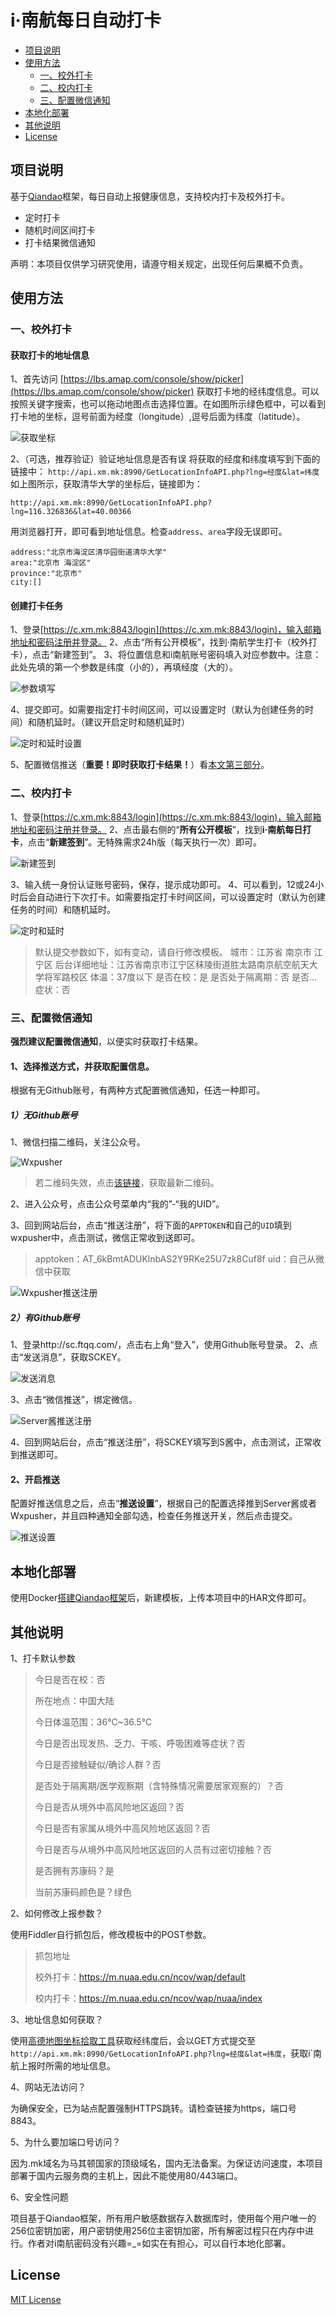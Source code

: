 # i·南航每日自动打卡
  * [项目说明](#项目说明)
  * [使用方法](#使用方法)
    + [一、校外打卡](#一校外打卡)
    + [二、校内打卡](#二校内打卡)
    + [三、配置微信通知](#三配置微信通知)
  * [本地化部署](#本地化部署)
  * [其他说明](#其他说明)
  * [License](#License)

## 项目说明

基于[Qiandao](https://github.com/AragonSnow/qiandao)框架，每日自动上报健康信息，支持校内打卡及校外打卡。

- 定时打卡
- 随机时间区间打卡
- 打卡结果微信通知

声明：本项目仅供学习研究使用，请遵守相关规定，出现任何后果概不负责。


## 使用方法
### 一、校外打卡

#### 获取打卡的地址信息

1、首先访问 [https://lbs.amap.com/console/show/picker](https://lbs.amap.com/console/show/picker) 获取打卡地的经纬度信息。可以按照关键字搜索，也可以拖动地图点击选择位置。在如图所示绿色框中，可以看到打卡地的坐标，逗号前面为经度（longitude）,逗号后面为纬度（latitude）。

![获取坐标](https://cdn.nlark.com/yuque/0/2021/png/387341/1611674457904-2570e4c2-af58-43cd-bcb1-5f50575df668.png)

2、（可选，推荐验证）验证地址信息是否有误
将获取的经度和纬度填写到下面的链接中：
```http://api.xm.mk:8990/GetLocationInfoAPI.php?lng=经度&lat=纬度```
如上图所示，获取清华大学的坐标后，链接即为：

```http://api.xm.mk:8990/GetLocationInfoAPI.php?lng=116.326836&lat=40.00366```

用浏览器打开，即可看到地址信息。检查`address`、`area`字段无误即可。

```geo_info_api:{"type":"complete","info":"SUCCESS","status":1,"position":{"Q":"40.00366","R":"116.326836","lng":"116.326836","lat":"40.00366"},"message":"Get ipLocation failed.Get geolocation success.Convert Success.Get address success.","accuracy":100,"isConverted":"true","addressComponent":{"citycode":"010","adcode":"110108","businessAreas":[],"neighborhoodType":"","neighborhood":"","building":"","buildingType":"","street":"双清路","streetNumber":"30号","country":"中国","province":"北京市","city":[],"district":"海淀区","township":"清华园街道"},"formattedAddress":"北京市海淀区清华园街道清华大学","roads":[],"crosses":[],"pois":[]}
address:"北京市海淀区清华园街道清华大学"
area:"北京市 海淀区"
province:"北京市"
city:[]
```

#### 创建打卡任务

1、登录[https://c.xm.mk:8843/login](https://c.xm.mk:8843/login)，输入邮箱地址和密码注册并登录。
2、点击“所有公开模板”，找到·南航学生打卡（校外打卡），点击“新建签到”。
3、将位置信息和i南航账号密码填入对应参数中。注意：此处先填的第一个参数是纬度（小的），再填经度（大的）。

![参数填写](https://cdn.nlark.com/yuque/0/2021/png/387341/1611675625376-330a5538-9560-4665-a72a-232b2ad4dec1.png)

4、提交即可。如需要指定打卡时间区间，可以设置定时（默认为创建任务的时间）和随机延时。（建议开启定时和随机延时）

![定时和延时设置](https://cdn.nlark.com/yuque/0/2021/png/387341/1609440468875-d6a92a05-b474-4e19-b303-feecf1087209.png)

5、配置微信推送（**重要！即时获取打卡结果！**）看[本文第三部分](https://github.com/Xm798/NUAA_NCoV_Checkin#%E4%B8%89%E9%85%8D%E7%BD%AE%E5%BE%AE%E4%BF%A1%E9%80%9A%E7%9F%A5)。

### 二、校内打卡

1、登录[https://c.xm.mk:8843/login](https://c.xm.mk:8843/login)，输入邮箱地址和密码注册并登录。
2、点击最右侧的“**所有公开模板**”，找到**i·南航每日打卡**，点击“**新建签到**”。无特殊需求24h版（每天执行一次）即可。

![新建签到](https://cdn.nlark.com/yuque/0/2021/png/387341/1609437302246-f3fad3de-2e84-40ff-8187-dc903d4d5082.png)

3、输入统一身份认证账号密码，保存，提示成功即可。
4、可以看到，12或24小时后会自动进行下次打卡。如需要指定打卡时间区间，可以设置定时（默认为创建任务的时间）和随机延时。

![定时和延时](https://cdn.nlark.com/yuque/0/2021/png/387341/1609440468875-d6a92a05-b474-4e19-b303-feecf1087209.png)

>默认提交参数如下，如有变动，请自行修改模板。
>城市：江苏省 南京市 江宁区
>后台详细地址：江苏省南京市江宁区秣陵街道胜太路南京航空航天大学将军路校区
>体温：37度以下
>是否在校：是 
>是否处于隔离期：否
>是否…症状：否
### 三、配置微信通知

**强烈建议配置微信通知**，以便实时获取打卡结果。

#### 1、选择推送方式，并获取配置信息。

根据有无Github账号，有两种方式配置微信通知，任选一种即可。

##### 1）无Github账号

1、微信扫描二维码，关注公众号。

![Wxpusher](https://cdn.nlark.com/yuque/0/2021/png/387341/1609436580196-ef214509-6381-4b42-b3d5-649c2fd08647.png)

> 若二维码失效，点击[该链接](https://wxpusher.zjiecode.com/api/qrcode/mXi7eo7PRb1F5pLh5AsQ7cGyLri7wTIhNkcatc6PxWKzutdAhAJWA6jHB3paQsRP.jpg)，获取最新二维码。

2、进入公众号，点击公众号菜单内“我的”-“我的UID”。

3、回到网站后台，点击“推送注册”，将下面的`APPTOKEN`和自己的`UID`填到wxpusher中，点击测试，微信正常收到送即可。

> apptoken：AT_6kBmtADUKlnbAS2Y9RKe25U7zk8Cuf8f
> uid：自己从微信中获取 

![Wxpusher推送注册](https://cdn.nlark.com/yuque/0/2021/png/387341/1609436709323-95703aea-b494-448c-82ea-1b7a01b50915.png)

##### 2）有Github账号

1、登录http://sc.ftqq.com/，点击右上角“登入”，使用Github账号登录。
2、点击“发送消息”，获取SCKEY。

![发送消息](https://cdn.nlark.com/yuque/0/2021/png/387341/1609436092812-15db93ff-f48b-45be-a379-ea1c9c25cbbe.png)

3、点击“微信推送”，绑定微信。

![Server酱推送注册](https://cdn.nlark.com/yuque/0/2021/png/387341/1609436185442-27bd60a6-59fd-4366-a7f2-af6fa47e176d.png)

4、回到网站后台，点击“推送注册”，将SCKEY填写到S酱中，点击测试，正常收到推送即可。

#### 2、开启推送

配置好推送信息之后，点击“**推送设置**”，根据自己的配置选择推到Server酱或者Wxpusher，并且四种通知全部勾选，检查任务推送开关，然后点击提交。

![推送设置](https://cdn.nlark.com/yuque/0/2021/png/387341/1609436964595-8c13ca8e-0c64-47d7-a6af-16c69579e3df.png)

## 本地化部署
使用Docker[搭建Qiandao框架](ttps://github.com/AragonSnow/qiandao)后，新建模板，上传本项目中的HAR文件即可。

## 其他说明

1、打卡默认参数

> 今日是否在校：否
>
> 所在地点：中国大陆
>
> 今日体温范围：36℃~36.5℃
>
> 今日是否出现发热、乏力、干咳、呼吸困难等症状？否
>
> 今日是否接触疑似/确诊人群？否
>
> 是否处于隔离期/医学观察期（含特殊情况需要居家观察的）？否
>
> 今日是否从境外中高风险地区返回？否
>
> 今日是否有家属从境外中高风险地区返回？否
>
> 今日是否与从境外中高风险地区返回的人员有过密切接触？否
>
> 是否拥有苏康码？是
>
> 当前苏康码颜色是？绿色

2、如何修改上报参数？

使用Fiddler自行抓包后，修改模板中的POST参数。

> 抓包地址
>
> 校外打卡：https://m.nuaa.edu.cn/ncov/wap/default
>
> 校内打卡：https://m.nuaa.edu.cn/ncov/wap/nuaa/index

3、地址信息如何获取？

使用[高德地图坐标拾取工具]( https://lbs.amap.com/console/show/picker)获取经纬度后，会以GET方式提交至`http://api.xm.mk:8990/GetLocationInfoAPI.php?lng=经度&lat=纬度`，获取i`南航上报时所需的地址信息。

4、网站无法访问？

为确保安全，已为站点配置强制HTTPS跳转。请检查链接为https，端口号8843。

5、为什么要加端口号访问？

因为.mk域名为马其顿国家的顶级域名，国内无法备案。为保证访问速度，本项目部署于国内云服务商的主机上，因此不能使用80/443端口。

6、安全性问题

项目基于Qiandao框架，所有用户敏感数据存入数据库时，使用每个用户唯一的256位密钥加密，用户密钥使用256位主密钥加密，所有解密过程只在内存中进行。作者对i南航密码没有兴趣=_=如实在有担心，可以自行本地化部署。

## License

[MIT License](https://github.com/Xm798/NUAA_NCoV_Checkin/blob/master/LICENSE)